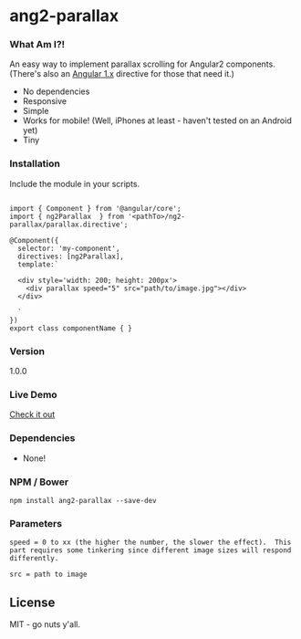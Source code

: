 # ang2-parallax

### What Am I?!
An easy way to implement parallax scrolling for Angular2 components.  (There's also an [Angular 1.x](https://github.com/allenRoyston/ng-parallax "Angular 1.x") directive for those that need it.)
  - No dependencies
  - Responsive
  - Simple
  - Works for mobile!  (Well, iPhones at least - haven't tested on an Android yet)
  - Tiny

### Installation
Include the module in your scripts.<br>
```

import { Component } from '@angular/core';
import { ng2Parallax  } from '<pathTo>/ng2-parallax/parallax.directive';

@Component({
  selector: 'my-component',
  directives: [ng2Parallax],
  template:`
  
  <div style='width: 200; height: 200px'>
    <div parallax speed="5" src="path/to/image.jpg"></div>
  </div>
  
  `
})
export class componentName { }

```

### Version
1.0.0


### Live Demo 
[Check it out](https://ng2-parallax-demo.herokuapp.com/ "ng2 Parallax Demo")


### Dependencies
- None!

### NPM / Bower
```
npm install ang2-parallax --save-dev
```




### Parameters
```
speed = 0 to xx (the higher the number, the slower the effect).  This part requires some tinkering since different image sizes will respond differently.

src = path to image
```

License
----

MIT - go nuts y'all.
